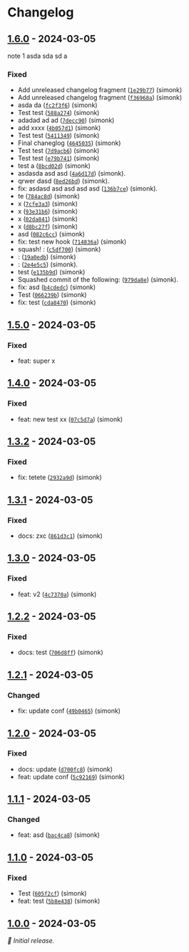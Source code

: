 # Changelog

## [1.6.0] - 2024-03-05

note 1 asda sda sd a

### Fixed

- Add unreleased changelog fragment ([`1e29b77`](https://github.com/skopciewski/srtest/commit/1e29b77)) (simonk)
- Add unreleased changelog fragment ([`f36968a`](https://github.com/skopciewski/srtest/commit/f36968a)) (simonk)
- asda da ([`fc2f3f6`](https://github.com/skopciewski/srtest/commit/fc2f3f6)) (simonk)
- Test test ([`588a274`](https://github.com/skopciewski/srtest/commit/588a274)) (simonk)
- adadad ad ad ([`7decc90`](https://github.com/skopciewski/srtest/commit/7decc90)) (simonk)
- add xxxx ([`4b057d1`](https://github.com/skopciewski/srtest/commit/4b057d1)) (simonk)
- Test test ([`5411349`](https://github.com/skopciewski/srtest/commit/5411349)) (simonk)
- Final chaneglog ([`4645035`](https://github.com/skopciewski/srtest/commit/4645035)) (simonk)
- Test test ([`7d9acb6`](https://github.com/skopciewski/srtest/commit/7d9acb6)) (simonk)
- Test test ([`e79b741`](https://github.com/skopciewski/srtest/commit/e79b741)) (simonk)
- test a ([`8bcd02d`](https://github.com/skopciewski/srtest/commit/8bcd02d)) (simonk)
- asdasda asd asd ([`4a6d17d`](https://github.com/skopciewski/srtest/commit/4a6d17d)) (simonk).
- qrwer dasd ([`8ed26bd`](https://github.com/skopciewski/srtest/commit/8ed26bd)) (simonk).
- fix: asdasd asd asd asd asd ([`136b7ce`](https://github.com/skopciewski/srtest/commit/136b7ce)) (simonk).
- te ([`784ac8d`](https://github.com/skopciewski/srtest/commit/784ac8d)) (simonk)
- x ([`7cfe3a3`](https://github.com/skopciewski/srtest/commit/7cfe3a3)) (simonk)
- x ([`93e31b6`](https://github.com/skopciewski/srtest/commit/93e31b6)) (simonk)
- x ([`02da841`](https://github.com/skopciewski/srtest/commit/02da841)) (simonk)
- x ([`d8bc27f`](https://github.com/skopciewski/srtest/commit/d8bc27f)) (simonk)
- asd ([`082c6cc`](https://github.com/skopciewski/srtest/commit/082c6cc)) (simonk)
- fix: test new hook ([`714836a`](https://github.com/skopciewski/srtest/commit/714836a)) (simonk)
- squash! : ([`c5df700`](https://github.com/skopciewski/srtest/commit/c5df700)) (simonk)
- : ([`19a0edb`](https://github.com/skopciewski/srtest/commit/19a0edb)) (simonk)
- : ([`2e4e5c5`](https://github.com/skopciewski/srtest/commit/2e4e5c5)) (simonk).
- test ([`e135b9d`](https://github.com/skopciewski/srtest/commit/e135b9d)) (simonk)
- Squashed commit of the following: ([`979da8e`](https://github.com/skopciewski/srtest/commit/979da8e)) (simonk).
- fix: asd ([`b4cdedc`](https://github.com/skopciewski/srtest/commit/b4cdedc)) (simonk)
- Test ([`066239b`](https://github.com/skopciewski/srtest/commit/066239b)) (simonk)
- fix: test ([`cda8470`](https://github.com/skopciewski/srtest/commit/cda8470)) (simonk)

## [1.5.0] - 2024-03-05

### Fixed

- feat: super x

## [1.4.0] - 2024-03-05

### Fixed

- feat: new test xx ([`07c5d7a`](https://github.com/skopciewski/srtest/commit/07c5d7a)) (simonk)

## [1.3.2] - 2024-03-05

### Fixed

- fix: tetete ([`2932a9d`](https://github.com/skopciewski/srtest/commit/2932a9d)) (simonk)

## [1.3.1] - 2024-03-05

### Fixed

- docs: zxc ([`861d3c1`](https://github.com/skopciewski/srtest/commit/861d3c1)) (simonk)

## [1.3.0] - 2024-03-05

### Fixed

- feat: v2 ([`4c7370a`](https://github.com/skopciewski/srtest/commit/4c7370a)) (simonk)

## [1.2.2] - 2024-03-05

### Fixed

- docs: test ([`706d8ff`](https://github.com/skopciewski/srtest/commit/706d8ff)) (simonk)

## [1.2.1] - 2024-03-05

### Changed

- fix: update conf ([`49b0465`](https://github.com/skopciewski/srtest/commit/49b0465)) (simonk)

## [1.2.0] - 2024-03-05

### Fixed

- docs: update ([`d700fc8`](https://github.com/skopciewski/srtest/commit/d700fc8)) (simonk)
- feat: update conf ([`5c92169`](https://github.com/skopciewski/srtest/commit/5c92169)) (simonk)

## [1.1.1] - 2024-03-05

### Changed

- feat: asd ([`bac4ca8`](https://github.com/skopciewski/srtest/commit/bac4ca8)) (simonk)

## [1.1.0] - 2024-03-05

### Fixed

- Test ([`605f2cf`](https://github.com/skopciewski/srtest/commit/605f2cf)) (simonk)
- feat: test ([`5b8e438`](https://github.com/skopciewski/srtest/commit/5b8e438)) (simonk)

## [1.0.0] - 2024-03-05

_:seedling: Initial release._

[1.6.0]: https://github.com/skopciewski/srtest/releases/tag/v1.6.0

[1.5.0]: https://github.com/skopciewski/srtest/releases/tag/1.5.0

[1.4.0]: https://github.com/skopciewski/srtest/releases/tag/1.4.0

[1.3.2]: https://github.com/skopciewski/srtest/releases/tag/1.3.2

[1.3.1]: https://github.com/skopciewski/srtest/releases/tag/1.3.1

[1.3.0]: https://github.com/skopciewski/srtest/releases/tag/1.3.0

[1.2.2]: https://github.com/skopciewski/srtest/releases/tag/1.2.2

[1.2.1]: https://github.com/skopciewski/srtest/releases/tag/1.2.1

[1.2.0]: https://github.com/skopciewski/srtest/releases/tag/1.2.0

[1.1.1]: https://github.com/skopciewski/srtest/releases/tag/1.1.1

[1.1.0]: https://github.com/skopciewski/srtest/releases/tag/1.1.0

[1.0.0]: https://github.com/skopciewski/srtest/releases/tag/1.0.0
